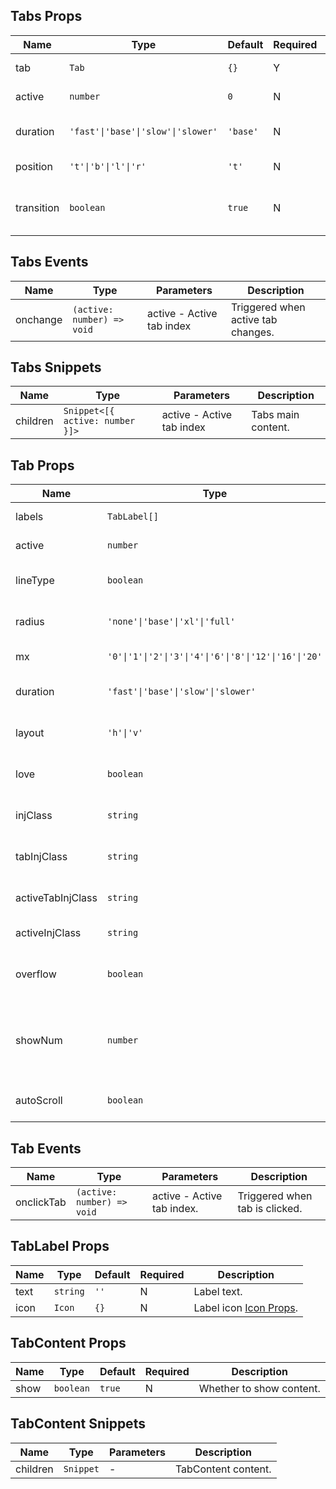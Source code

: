 ## Tabs Props

| Name       | Type                               | Default  | Required | Description                        |
| ---------- | ---------------------------------- | -------- | -------- | ---------------------------------- |
| tab        | `Tab`                              | `{}`     | Y        | Internal Tab component.            |
| active     | `number`                           | `0`      | N        | Active tab index.                  |
| duration   | `'fast'\|'base'\|'slow'\|'slower'` | `'base'` | N        | Transition animation duration.     |
| position   | `'t'\|'b'\|'l'\|'r'`               | `'t'`    | N        | Tab position.                      |
| transition | `boolean`                          | `true`   | N        | Whether to use transition effects. |

## Tabs Events

| Name     | Type                       | Parameters                | Description                        |
| -------- | -------------------------- | ------------------------- | ---------------------------------- |
| onchange | `(active: number) => void` | active - Active tab index | Triggered when active tab changes. |

## Tabs Snippets

| Name     | Type                            | Parameters                | Description        |
| -------- | ------------------------------- | ------------------------- | ------------------ |
| children | `Snippet<[{ active: number }]>` | active - Active tab index | Tabs main content. |

## Tab Props

| Name              | Type                                                  | Default  | Required | Description                                      |
| ----------------- | ----------------------------------------------------- | -------- | -------- | ------------------------------------------------ |
| labels            | `TabLabel[]`                                          | `[]`     | Y        | Tab content group.                               |
| active            | `number`                                              | `0`      | N        | Active tab index.                                |
| lineType          | `boolean`                                             | `false`  | N        | Whether to use line style.                       |
| radius            | `'none'\|'base'\|'xl'\|'full'`                        | `'base'` | N        | Border radius style.                             |
| mx                | `'0'\|'1'\|'2'\|'3'\|'4'\|'6'\|'8'\|'12'\|'16'\|'20'` | `'2'`    | N        | Horizontal margin.                               |
| duration          | `'fast'\|'base'\|'slow'\|'slower'`                    | `'base'` | N        | Transition animation duration.                   |
| layout            | `'h'\|'v'`                                            | `'h'`    | N        | Horizontal or vertical layout.                   |
| love              | `boolean`                                             | `false`  | N        | Whether to enable care version.                  |
| injClass          | `string`                                              | `''`     | N        | Inject CSS to Tab wrapper.                       |
| tabInjClass       | `string`                                              | `''`     | N        | Inject CSS to single Tab.                        |
| activeTabInjClass | `string`                                              | `''`     | N        | Inject CSS to active Tab.                        |
| activeInjClass    | `string`                                              | `''`     | N        | Inject CSS to indicator.                         |
| overflow          | `boolean`                                             | `false`  | N        | Whether to enable overflow mode.                 |
| showNum           | `number`                                              | `3`      | N        | Number of fully displayed tabs in overflow mode. |
| autoScroll        | `boolean`                                             | `false`  | N        | Auto scroll in overflow mode.                    |

## Tab Events

| Name       | Type                       | Parameters                 | Description                    |
| ---------- | -------------------------- | -------------------------- | ------------------------------ |
| onclickTab | `(active: number) => void` | active - Active tab index. | Triggered when tab is clicked. |

## TabLabel Props

| Name | Type     | Default | Required | Description                                                               |
| ---- | -------- | ------- | -------- | ------------------------------------------------------------------------- |
| text | `string` | `''`    | N        | Label text.                                                               |
| icon | `Icon`   | `{}`    | N        | Label icon [Icon Props](https://stdf.design/#/components?nav=icon&tab=1). |

## TabContent Props

| Name | Type      | Default | Required | Description              |
| ---- | --------- | ------- | -------- | ------------------------ |
| show | `boolean` | `true`  | N        | Whether to show content. |

## TabContent Snippets

| Name     | Type      | Parameters | Description         |
| -------- | --------- | ---------- | ------------------- |
| children | `Snippet` | -          | TabContent content. |
